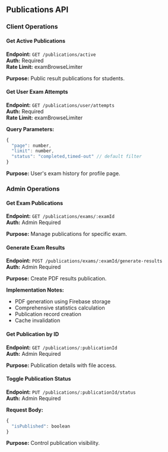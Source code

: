 ## Publications API

### Client Operations

#### Get Active Publications
**Endpoint:** `GET /publications/active`  
**Auth:** Required  
**Rate Limit:** examBrowseLimiter

**Purpose:** Public result publications for students.

#### Get User Exam Attempts
**Endpoint:** `GET /publications/user/attempts`  
**Auth:** Required  
**Rate Limit:** examBrowseLimiter

**Query Parameters:**
```javascript
{
  "page": number,
  "limit": number,
  "status": "completed,timed-out" // default filter
}
```

**Purpose:** User's exam history for profile page.

### Admin Operations

#### Get Exam Publications
**Endpoint:** `GET /publications/exams/:examId`  
**Auth:** Admin Required

**Purpose:** Manage publications for specific exam.

#### Generate Exam Results
**Endpoint:** `POST /publications/exams/:examId/generate-results`  
**Auth:** Admin Required

**Purpose:** Create PDF results publication.

**Implementation Notes:**
- PDF generation using Firebase storage
- Comprehensive statistics calculation
- Publication record creation
- Cache invalidation

#### Get Publication by ID
**Endpoint:** `GET /publications/:publicationId`  
**Auth:** Admin Required

**Purpose:** Publication details with file access.

#### Toggle Publication Status
**Endpoint:** `PUT /publications/:publicationId/status`  
**Auth:** Admin Required

**Request Body:**
```javascript
{
  "isPublished": boolean
}
```

**Purpose:** Control publication visibility.